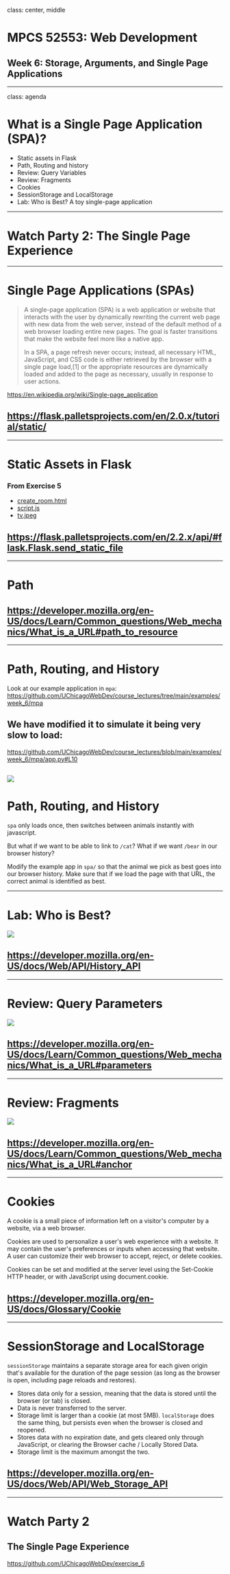class: center, middle

# MPCS 52553: Web Development
## Week 6: Storage, Arguments, and Single Page Applications

---

class: agenda

# What is a Single Page Application (SPA)?

- Static assets in Flask
- Path, Routing and history
- Review: Query Variables
- Review: Fragments
- Cookies
- SessionStorage and LocalStorage
- Lab: Who is Best? A toy single-page application

---

# Watch Party 2: The Single Page Experience

---

# Single Page Applications (SPAs)

> A single-page application (SPA) is a web application or website that interacts
> with the user by dynamically rewriting the current web page with new data from
> the web server, instead of the default method of a web browser loading entire
> new pages. The goal is faster transitions that make the website feel more like
> a native app.
>
> In a SPA, a page refresh never occurs; instead, all necessary HTML,
> JavaScript, and CSS code is either retrieved by the browser with a single page
> load,[1] or the appropriate resources are dynamically loaded and added to the
> page as necessary, usually in response to user actions.

https://en.wikipedia.org/wiki/Single-page_application

## https://flask.palletsprojects.com/en/2.0.x/tutorial/static/

---

# Static Assets in Flask

### From Exercise 5

- [create_room.html](https://github.com/UChicagoWebDev/exercise-5/blob/main/app.py#L80-L91)
- [script.js](https://github.com/UChicagoWebDev/exercise-5/blob/main/templates/index.html#L14)
- [tv.jpeg](https://github.com/UChicagoWebDev/exercise-5/blob/main/templates/index.html#L29)

## https://flask.palletsprojects.com/en/2.2.x/api/#flask.Flask.send_static_file

---

# Path

## https://developer.mozilla.org/en-US/docs/Learn/Common_questions/Web_mechanics/What_is_a_URL#path_to_resource

---

# Path, Routing, and History

Look at our example application in `mpa`: 
https://github.com/UChicagoWebDev/course_lectures/tree/main/examples/week_6/mpa

## We have modified it to simulate it being very slow to load:
https://github.com/UChicagoWebDev/course_lectures/blob/main/examples/week_6/mpa/app.py#L10

![](images/mpa_sleep.png)
---

# Path, Routing, and History

`spa` only loads once, then switches between animals instantly with javascript.

But what if we want to be able to link to `/cat`? What if we want `/bear` in our
browser history?

Modify the example app in `spa/` so that the animal we pick as best goes into
our browser history. Make sure that if we load the page with that URL, the
correct animal is identified as best.

---

# Lab: Who is Best?

![](examples/week_6/spa/static/happy_cat.jpeg)
## https://developer.mozilla.org/en-US/docs/Web/API/History_API

---

# Review: Query Parameters
![](images/mdn-url-parameters%40x2.png)
## https://developer.mozilla.org/en-US/docs/Learn/Common_questions/Web_mechanics/What_is_a_URL#parameters

---

# Review: Fragments
![](images/mdn-url-anchor%40x2.png)
## https://developer.mozilla.org/en-US/docs/Learn/Common_questions/Web_mechanics/What_is_a_URL#anchor

---

# Cookies

A cookie is a small piece of information left on a visitor's computer by a website, via a web browser.

Cookies are used to personalize a user's web experience with a website. It may contain the user's preferences or inputs when accessing that website. A user can customize their web browser to accept, reject, or delete cookies.

Cookies can be set and modified at the server level using the Set-Cookie HTTP header, or with JavaScript using document.cookie.
## https://developer.mozilla.org/en-US/docs/Glossary/Cookie

---

# SessionStorage and LocalStorage

`sessionStorage` maintains a separate storage area for each given origin that's available for the duration of the page session (as long as the browser is open, including page reloads and restores).
- Stores data only for a session, meaning that the data is stored until the browser (or tab) is closed.
- Data is never transferred to the server.
- Storage limit is larger than a cookie (at most 5MB).
`localStorage` does the same thing, but persists even when the browser is closed and reopened.
- Stores data with no expiration date, and gets cleared only through JavaScript, or clearing the Browser cache / Locally Stored Data.
- Storage limit is the maximum amongst the two.

## https://developer.mozilla.org/en-US/docs/Web/API/Web_Storage_API

---

# Watch Party 2

## The Single Page Experience

https://github.com/UChicagoWebDev/exercise_6